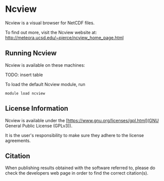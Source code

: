 # Ncview

Ncview is a visual browser for NetCDF files.

To find out more, visit the Ncview website at: http://meteora.ucsd.edu/~pierce/ncview_home_page.html

## Running Ncview

Ncview is available on these machines:

TODO: insert table

To load the default Ncview module, run

    module load ncview

## License Information

Ncview is available under the [https://www.gnu.org/licenses/gpl.html](GNU General Public License (GPLv3)).

It is the user's responsibility to make sure they adhere to the license agreements.

## Citation

When publishing results obtained with the software referred to, please do check the developers web page in order to find the correct citation(s).
